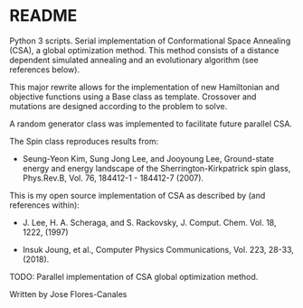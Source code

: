 # README #

Python 3 scripts. Serial implementation of Conformational Space Annealing (CSA), a global optimization method.
This method consists of a distance dependent simulated annealing and an evolutionary algorithm (see references below).

This major rewrite allows for the implementation of new Hamiltonian and objective functions using
a Base class as template. Crossover and mutations are designed according to the problem to solve.

A random generator class was implemented to facilitate future parallel CSA.

The Spin class reproduces results from:
- Seung-Yeon Kim, Sung Jong Lee, and Jooyoung Lee, Ground-state energy and energy landscape of the Sherrington-Kirkpatrick spin glass, 
Phys.Rev.B, Vol. 76, 184412-1 - 184412-7 (2007).

This is my open source implementation of CSA as described by (and references within):

- J. Lee, H. A. Scheraga, and S. Rackovsky, J. Comput. Chem. Vol. 18,
1222, (1997)

- Insuk Joung, et al., Computer Physics Communications, Vol. 223, 28-33, (2018).

TODO:
Parallel implementation of CSA global optimization method.

Written by Jose Flores-Canales
